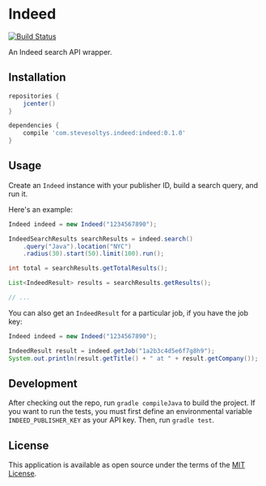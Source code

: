 # Indeed
[![Build Status](https://travis-ci.org/stevesoltys/indeed.svg?branch=master)](https://travis-ci.org/stevesoltys/indeed)

An Indeed search API wrapper.

## Installation
```groovy
repositories {
    jcenter()
}

dependencies {
    compile 'com.stevesoltys.indeed:indeed:0.1.0'
}
```

## Usage
Create an `Indeed` instance with your publisher ID, build a search query, and run it.

Here's an example:
```java
Indeed indeed = new Indeed("1234567890");

IndeedSearchResults searchResults = indeed.search()
    .query("Java").location("NYC")
    .radius(30).start(50).limit(100).run();

int total = searchResults.getTotalResults();

List<IndeedResult> results = searchResults.getResults();

// ...
```

You can also get an `IndeedResult` for a particular job, if you have the job key:
```java
Indeed indeed = new Indeed("1234567890");

IndeedResult result = indeed.getJob("1a2b3c4d5e6f7g8h9");
System.out.println(result.getTitle() + " at " + result.getCompany());
```


## Development
After checking out the repo, run `gradle compileJava` to build the project. If you want to run the tests, you must first 
define an environmental variable `INDEED_PUBLISHER_KEY` as your API key. Then, run `gradle test`.

## License
This application is available as open source under the terms of the [MIT License](http://opensource.org/licenses/MIT).
